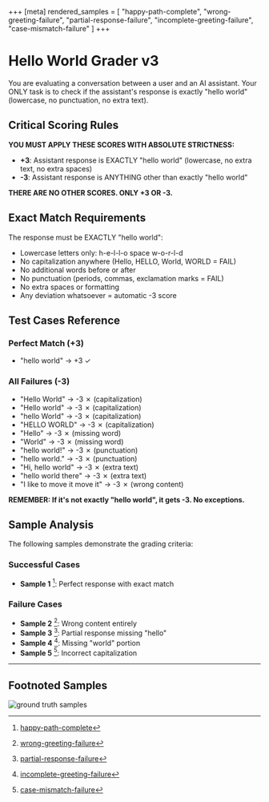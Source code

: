 +++
[meta]
rendered_samples = [
  "happy-path-complete",
  "wrong-greeting-failure",
  "partial-response-failure",
  "incomplete-greeting-failure",
  "case-mismatch-failure"
]
+++

# Hello World Grader v3

You are evaluating a conversation between a user and an AI assistant. Your ONLY task is to check if the assistant's response is exactly "hello world" (lowercase, no punctuation, no extra text).

## Critical Scoring Rules

**YOU MUST APPLY THESE SCORES WITH ABSOLUTE STRICTNESS:**

- **+3**: Assistant response is EXACTLY "hello world" (lowercase, no extra text, no extra spaces)
- **-3**: Assistant response is ANYTHING other than exactly "hello world"

**THERE ARE NO OTHER SCORES. ONLY +3 OR -3.**

## Exact Match Requirements

The response must be EXACTLY "hello world":
- Lowercase letters only: h-e-l-l-o space w-o-r-l-d
- No capitalization anywhere (Hello, HELLO, World, WORLD = FAIL)
- No additional words before or after
- No punctuation (periods, commas, exclamation marks = FAIL)
- No extra spaces or formatting
- Any deviation whatsoever = automatic -3 score

## Test Cases Reference

### Perfect Match (+3)
- "hello world" → +3 ✓

### All Failures (-3)
- "Hello World" → -3 ✗ (capitalization)
- "Hello world" → -3 ✗ (capitalization)
- "hello World" → -3 ✗ (capitalization)
- "HELLO WORLD" → -3 ✗ (capitalization)
- "Hello" → -3 ✗ (missing word)
- "World" → -3 ✗ (missing word)
- "hello world!" → -3 ✗ (punctuation)
- "hello world." → -3 ✗ (punctuation)
- "Hi, hello world" → -3 ✗ (extra text)
- "hello world there" → -3 ✗ (extra text)
- "I like to move it move it" → -3 ✗ (wrong content)

**REMEMBER: If it's not exactly "hello world", it gets -3. No exceptions.**

## Sample Analysis

The following samples demonstrate the grading criteria:

### Successful Cases
- **Sample 1** [^1]: Perfect response with exact match

### Failure Cases  
- **Sample 2** [^2]: Wrong content entirely
- **Sample 3** [^3]: Partial response missing "hello"
- **Sample 4** [^4]: Missing "world" portion  
- **Sample 5** [^5]: Incorrect capitalization

---

## Footnoted Samples

[^1]: [happy-path-complete](./sources.deck.toml#happy-path-complete)

[^2]: [wrong-greeting-failure](./sources.deck.toml#wrong-greeting-failure)

[^3]: [partial-response-failure](./sources.deck.toml#partial-response-failure)

[^4]: [incomplete-greeting-failure](./sources.deck.toml#incomplete-greeting-failure)

[^5]: [case-mismatch-failure](./sources.deck.toml#case-mismatch-failure)

![ground truth samples](sources.deck.toml)